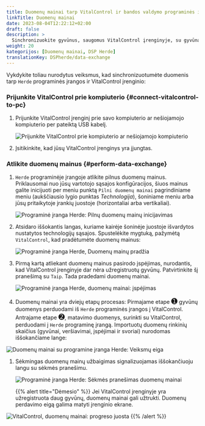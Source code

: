 ```yaml
---
title: Duomenų mainai tarp VitalControl ir bandos valdymo programinės įrangos Herde
linkTitle: Duomenų mainai
date: 2023-08-04T12:22:12+02:00
draft: false
description: >
  Sinchronizuokite gyvūnus, saugomus VitalControl įrenginyje, su gyvūnais, valdomais *Herde* programine įranga, ir perduokite matavimo duomenis, užfiksuotus VitalControl įrenginyje, į *Herde* programinę įrangą.
weight: 20
kategorijos: [Duomenų mainai, DSP Herde]
translationKey: DSPherde/data-exchange
---
```

Vykdykite toliau nurodytus veiksmus, kad sinchronizuotumėte duomenis tarp `Herde` programinės įrangos ir VitalControl įrenginio:

### Prijunkite VitalControl prie kompiuterio {#connect-vitalcontrol-to-pc}

1. Prijunkite VitalControl įrenginį prie savo kompiuterio ar nešiojamojo kompiuterio per pateiktą USB kabelį.

   ![Prijunkite VitalControl prie kompiuterio ar nešiojamojo kompiuterio](/images/synchronisation/connect-to-pc.svg "Prijunkite VitalControl prie kompiuterio")

1. Įsitikinkite, kad jūsų VitalControl įrenginys yra įjungtas.

### Atlikite duomenų mainus {#perform-data-exchange}

1. `Herde` programinėje įrangoje atlikite pilnus duomenų mainus. Priklausomai nuo jūsų vartotojo sąsajos konfigūracijos, šiuos mainus galite inicijuoti per meniu punktą `Pilni duomenų mainai` pagrindiniame meniu (aukščiausio lygio punktas _Technologija_), šoniniame meniu arba jūsų pritaikytoje įrankių juostoje (horizontaliai arba vertikaliai).

   ![Programinė įranga Herde: Pilnų duomenų mainų inicijavimas](../screenshots/data-exchange.png "Herde: Duomenų mainų inicijavimas")

1. Atsidaro iššokantis langas, kuriame kairėje šoninėje juostoje išvardytos nustatytos technologijų sąsajos. Spustelėkite mygtuką, pažymėtą `VitalControl`, kad pradėtumėte duomenų mainus:

   ![Programinė įranga Herde, Duomenų mainų pradžia](../screenshots/start-transfer.png "Herde: Duomenų mainų pradžia")

1. Pirmą kartą atliekant duomenų mainus pasirodo įspėjimas, nurodantis, kad VitalControl įrenginyje dar nėra užregistruotų gyvūnų. Patvirtinkite šį pranešimą su `Taip`. Tada pradedami duomenų mainai.

   ![Programinė įranga Herde, duomenų mainai: įspėjimas](../screenshots/warning.png "Duomenų mainai: įspėjimas")

1. Duomenų mainai yra dviejų etapų procesas: Pirmajame etape <span style="font-size: 140%">➊</span> gyvūnų duomenys perduodami iš `Herde` programinės įrangos į VitalControl. Antrajame etape <span style="font-size: 140%">➋</span>, matavimo duomenys, surinkti su VitalControl, perduodami į `Herde` programinę įrangą. Importuotų duomenų rinkinių skaičius (gyvūnai, veršiavimai, įspėjimai ir svoriai) nurodomas iššokančiame lange:

![Duomenų mainai su programine įranga Herde: Veiksmų eiga](../screenshots/data-transfer.png "Duomenų mainai: Veiksmų eiga")

1. Sėkmingas duomenų mainų užbaigimas signalizuojamas iššokančiuoju langu su sėkmės pranešimu.

   ![Programinė įranga Herde: Sėkmės pranešimas duomenų mainai](../screenshots/success-message.png "Herde: Sėkmės pranešimas duomenų mainai")

    {{% alert title="Dėmesio" %}}
Jei VitalControl įrenginyje yra užregistruota daug gyvūnų, duomenų mainai gali užtrukti. Duomenų perdavimo eigą galima matyti įrenginio ekrane.

![VitalControl, duomenų mainai: progreso juosta](../../vcsynchronizer/images/import-animals/data-transfer.png "VitalControl: progreso juosta duomenų mainai")
    {{% /alert %}}
